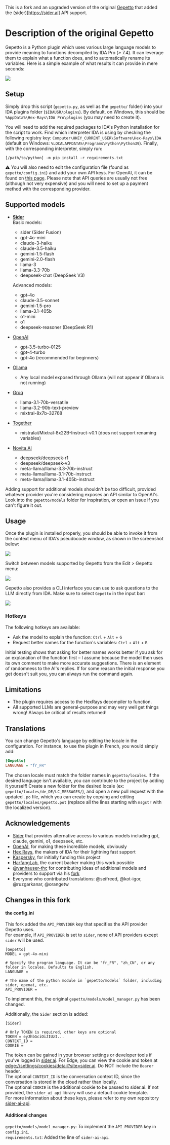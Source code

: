 This is a fork and an upgraded version of the original [Gepetto](https://github.com/JusticeRage/Gepetto) that added the (sider)[https://sider.ai] API support.  

# Description of the original Gepetto

Gepetto is a Python plugin which uses various large language models to provide meaning to functions 
decompiled by IDA Pro (≥ 7.4). It can leverage them to explain what a function does, and to automatically 
rename its variables. Here is a simple example of what results it can provide in mere seconds:

![](https://github.com/JusticeRage/Gepetto/blob/main/readme/comparison.png?raw=true)

## Setup

Simply drop this script (`gepetto.py`, as well as the `gepetto/` folder) into your IDA plugins folder (`$IDAUSR/plugins`). 
By default, on Windows, this should be `%AppData%\Hex-Rays\IDA Pro\plugins` (you may need to create it).

You will need to add the required packages to IDA's Python installation for the script to work.
Find which interpreter IDA is using by checking the following registry key: 
`Computer\HKEY_CURRENT_USER\Software\Hex-Rays\IDA` (default on Windows: `%LOCALAPPDATA%\Programs\Python\Python39`).
Finally, with the corresponding interpreter, simply run: 

```
[/path/to/python] -m pip install -r requirements.txt
```

⚠️ You will also need to edit the configuration file (found as `gepetto/config.ini`) and add your own API keys. For 
OpenAI, it can be found on [this page](https://beta.openai.com/account/api-keys).
Please note that API queries are usually not free (although not very expensive) and you will need to set up a payment 
method with the corresponding provider.

## Supported models

- [**Sider**](https:///sider.ai)  
  Basic models:  
  - sider (Sider Fusion)
  - gpt-4o-mini
  - claude-3-haiku
  - claude-3.5-haiku
  - gemini-1.5-flash
  - gemini-2.0-flash
  - llama-3
  - llama-3.3-70b
  - deepseek-chat (DeepSeek V3) 

  Advanced models:
  - gpt-4o
  - claude-3.5-sonnet
  - gemini-1.5-pro
  - llama-3.1-405b
  - o1-mini
  - o1
  - deepseek-reasoner (DeepSeek R1)
- [OpenAI](https://playground.openai.com/)
  - gpt-3.5-turbo-0125
  - gpt-4-turbo
  - gpt-4o (recommended for beginners)
- [Ollama](https://ollama.com/)
  - Any local model exposed through Ollama (will not appear if Ollama is not running)
- [Groq](https://console.groq.com/playground)
  - llama-3.1-70b-versatile
  - llama-3.2-90b-text-preview
  - mixtral-8x7b-32768
- [Together](https://api.together.ai/)
  - mistralai/Mixtral-8x22B-Instruct-v0.1 (does not support renaming variables)
- [Novita AI](https://novita.ai/)
  - deepseek/deepseek-r1
  - deepseek/deepseek-v3
  - meta-llama/llama-3.3-70b-instruct
  - meta-llama/llama-3.1-70b-instruct
  - meta-llama/llama-3.1-405b-instruct

Adding support for additional models shouldn't be too difficult, provided whatever provider you're considering exposes
an API similar to OpenAI's. Look into the `gepetto/models` folder for inspiration, or open an issue if you can't figure
it out.

## Usage

Once the plugin is installed properly, you should be able to invoke it from the context menu of IDA's pseudocode window,
as shown in the screenshot below:

![](https://github.com/JusticeRage/Gepetto/blob/main/readme/usage.png?raw=true)

Switch between models supported by Gepetto from the Edit > Gepetto menu:

![](https://github.com/JusticeRage/Gepetto/blob/main/readme/select_model.png?raw=true)

Gepetto also provides a CLI interface you can use to ask questions to the LLM directly from IDA. Make sure to select
`Gepetto` in the input bar:

![](https://github.com/JusticeRage/Gepetto/blob/main/readme/cli.png?raw=true)

### Hotkeys

The following hotkeys are available:

- Ask the model to explain the function: `Ctrl` + `Alt` + `G`
- Request better names for the function's variables: `Ctrl` + `Alt` + `R`

Initial testing shows that asking for better names works better if you ask for an explanation of the function first – I
assume because the model then uses its own comment to make more accurate suggestions.
There is an element of randomness to the AI's replies. If for some reason the initial response you get doesn't suit you,
you can always run the command again.

## Limitations

- The plugin requires access to the HexRays decompiler to function.
- All supported LLMs are general-purpose and may very well get things wrong! Always be 
  critical of results returned!

## Translations

You can change Gepetto's language by editing the locale in the configuration. For instance, to use the plugin
in French, you would simply add:

```ini
[Gepetto]
LANGUAGE = "fr_FR"
```

The chosen locale must match the folder names in `gepetto/locales`. If the desired language isn't available,
you can contribute to the project by adding it yourself! Create a new folder for the desired locale
(ex: `gepetto/locales/de_DE/LC_MESSAGES/`), and open a new pull request with the updated `.po` file, which you can
create by copying and editing `gepetto/locales/gepetto.pot` (replace all the lines starting with `msgstr` with the
localized version).  

## Acknowledgements

- [Sider](https://sider.ai) that provides alternative access to various models including gpt, claude, gemini, o1, deepseek, etc.
- [OpenAI](https://openai.com), for making these incredible models, obviously
- [Hex Rays](https://hex-rays.com/), the makers of IDA for their lightning fast support
- [Kaspersky](https://kaspersky.com), for initially funding this project
- [HarfangLab](https://harfanglab.io/), the current backer making this work possible
- [@vanhauser-thc](https://github.com/vanhauser-thc) for contributing ideas of additional models and providers to support via his [fork](https://github.com/vanhauser-thc/gepetto/)
- Everyone who contributed translations: @seifreed, @kot-igor, @ruzgarkanar, @orangetw

## Changes in this fork

#### the config.ini

This fork added the `API_PROVIDER` key that specifies the API provider Gepetto uses.  
For example, if `API_PROVIDER` is set to `sider`, none of API providers except `sider` will be used.  
```
[Gepetto]
MODEL = gpt-4o-mini

# Specify the program language. It can be "fr_FR", "zh_CN", or any folder in locales. Defaults to English.
LANGUAGE = 

# The name of the python module in `gepetto/models` folder, including sider, openai, etc.
API_PROVIDER = 
```
To implement this, the original `gepetto/models/model_manager.py` has been changed.  

Additionally, the `Sider` section is added:  
```
[Sider]

# Only TOKEN is required, other keys are optional
TOKEN = eyJhbGciOiJIUzI...
CONTEXT_ID =
COOKIE =
```
The token can be gained in your browser settings or developer tools if you've logged in [sider.ai](https://sider.ai). 
For Edge, you can view the cookie and token at [edge://settings/cookies/detail?site=sider.ai](edge://settings/cookies/detail?site=sider.ai). Do NOT include the `Bearer` header.  
The optional `CONTEXT_ID` is the conversation context ID, since the conversation is stored in the cloud rather than locally.   
The optional `COOKIE` is the additional cookie to be passed to sider.ai. If not provided, the `sider_ai_api` library will use a default cookie template.  
For more information about these keys, please refer to my own repository [sider-ai-api](https://github.com/qfcy/sider-ai-api).  

#### Additional changes

`gepetto/models/model_manager.py`: To implement the `API_PROVIDER` key in `config.ini`.  
`requirements.txt`: Added the line of `sider-ai-api`.  